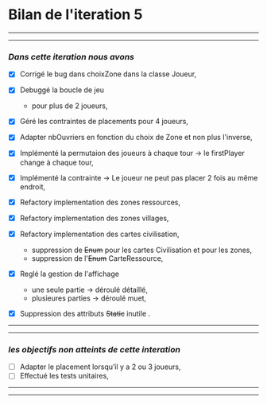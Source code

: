 # Bilan de l'iteration 5

---
---
 ###  *Dans cette iteration nous avons*
* [x] Corrigé le bug dans choixZone dans la classe Joueur,
 
* [x] Debuggé la boucle de jeu
  - pour plus de 2 joueurs,
  
* [x] Géré les contraintes de placements pour 4 joueurs,

* [x] Adapter nbOuvriers en fonction du choix de Zone et non plus l'inverse,

* [x] Implémenté la permutaion des joueurs à chaque tour → le firstPlayer change à chaque tour,

* [x] Implémenté la contrainte → Le joueur ne peut pas placer 2 fois au même endroit,

* [x] Refactory implementation des zones ressources,
* [x] Refactory implementation des zones villages,
* [x] Refactory implementation des cartes civilisation,
  - suppression de ~~Enum~~ pour les cartes Civilisation et pour les zones,
  - suppression de l'~~Enum~~ CarteRessource,
  
* [x] Reglé la gestion de l'affichage
  - une seule partie  →  déroulé détaillé,
  - plusieures parties  →  déroulé muet,
  
* [x] Suppression des attributs ~~Static~~ inutile .
 
 ---
 ---
  ### *les objectifs non atteints de cette interation*
 
* [ ] Adapter le placement lorsqu’il y a 2 ou 3 joueurs,
* [ ] Effectué les tests unitaires,
---
***

